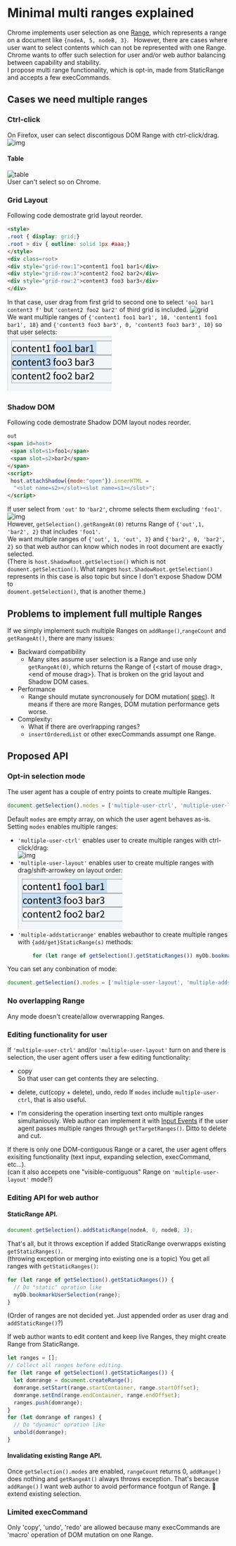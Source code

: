 # Minimal multi ranges explained

Chrome implements user selection as one [Range](https://www.w3.org/TR/dom/#range), which represents a range
 on a document like ```{nodeA, 5, nodeB, 3}```.  
However, there are cases where user want to select contents which can not
be represented with one Range.  
Chrome wants to offer such selection for user and/or web author balancing between capability and stability.  
I propose multi range functionality, which is opt-in, made from StaticRange and accepts a few execCommands.

## Cases we need multiple ranges
### Ctrl-click
On Firefox, user can select discontigous DOM Range with ctrl-click/drag.
![img](resources/ctrl-click.png)  
#### Table
![table](resources/table.png)  
User can't select so on Chrome.

### Grid Layout
Following code demostrate grid layout reorder.
```html
<style>
.root { display: grid;}
.root > div { outline: solid 1px #aaa;}
</style>
<div class=root>
<div style="grid-row:1">content1 foo1 bar1</div>
<div style="grid-row:3">content2 foo2 bar2</div>
<div style="grid-row:2">content3 foo3 bar3</div>
</div>
```
In that case, user drag from first grid to second one to select ```'oo1 bar1 content3 f'```
 but ```'content2 foo2 bar2'``` of third grid is included.
![grid](resources/grid.png)  
We want multiple ranges of ```{'content1 foo1 bar1', 10, 'content1 foo1 bar1', 18}``` and
```{'content3 foo3 bar3', 0, 'content3 foo3 bar3', 10}``` so that user selects:  
![grid](resources/grid-expected.png)  

### Shadow DOM
Following code demostrate Shadow DOM layout nodes reorder.
```html
out
<span id=host>
 <span slot=s1>foo1</span>
 <span slot=s2>bar2</span>
</span>
<script>
 host.attachShadow({mode:"open"}).innerHTML =
  "<slot name=s2></slot><slot name=s1></slot>";
</script>
```
If user select from ```'out'``` to ```'bar2'```, chrome selects them excluding ```'foo1'```.  
![img](resources/shadow2.png)  
However, ```getSelection().getRangeAt(0)``` returns Range of ```{'out',1, 'bar2', 2}``` that includes
```'foo1'```.  
We want multiple ranges of ```{'out', 1, 'out', 3}``` and
```{'bar2', 0, 'bar2', 2}``` so that web author can know which nodes in root document are exactly selected.  
(There is ```host.ShadowRoot.getSelection()``` which is not ```doument.getSelection()```. What ranges ```host.ShadowRoot.getSelection()``` represents in this case is also topic but since I don't expose Shadow DOM to   
```doument.getSelection()```, that is another theme.)

## Problems to implement full multiple Ranges 
If we simply implement such multiple Ranges on ```addRange()```,```rangeCount``` and ```getRangeAt()```,
there are many issues:
- Backward compatibility
  - Many sites assume user selection is a Range and use only ```getRangeAt(0)```, which
returns the Range of {\<start of mouse drag>, \<end of mouse drag>}. That is broken on the grid layout and Shadow DOM cases. 
- Performance
  - Range should mutate syncronousely for DOM mutation(
[spec](https://www.w3.org/TR/2000/PR-DOM-Level-2-Traversal-Range-20000927/ranges.html#Level-2-Range-Mutation)).
It means if there are more Ranges, DOM mutation performance gets worse.
- Complexity:
  - What if there are overlrapping ranges? 
  - ```insertOrderedList``` or other execCommands assumpt one Range.

## Proposed API
### Opt-in selection mode
The user agent has a couple of entry points to create multiple Ranges.
```javascript
document.getSelection().modes = ['multiple-user-ctrl', 'multiple-user-layout', 'multiple-addstaticrange'];
```
Default ```modes``` are empty array, on which the user agent behaves as-is.  
Setting ```modes``` enables multiple ranges:
- ```'multiple-user-ctrl'``` enables user to create multiple ranges with ctrl-click/drag:  
![img](resources/ctrl-click.png)
- ```'multiple-user-layout'``` enables user to create multiple ranges with drag/shift-arrowkey on layout order:  
![grid](resources/grid-expected.png)  
- ```'multiple-addstaticrange'``` enables webauthor to create multiple ranges with ```{add/get}StaticRange(s)``` methods:  

```javascript
        for (let range of getSelection().getStaticRanges()) myDb.bookmarkUserSelection(range);
```
You can set any conbination of mode:
```javascript
document.getSelection().modes = ['multiple-user-layout', 'multiple-addstaticrange'];
```

### No overlapping Range
Any mode doesn't create/allow overwrapping Ranges.

### Editing functionality for user
If ```'multiple-user-ctrl'```  and/or ```'multiple-user-layout'``` turn on
 and there is selection,
the user agent offers user a few editing functionality:
- copy  
So that user can get contents they are selecting.  

- delete, cut(copy + delete), undo, redo
If ```modes``` include ```multiple-user-ctrl```, that is also useful.

- I'm considering the operation inserting text onto multiple ranges simultaniously.
Web author can implement it with
[Input Events](https://www.w3.org/TR/input-events-2/) if the user agent passes multiple ranges
through ```getTargetRanges()```. Ditto to delete and cut.

If there is only one DOM-contiguous Range or a caret, the user agent offers exisiting functionality
(text input, expanding selection, execCommand, etc...).  
(can it also accepets one "visible-contiguous" Range on ```'multiple-user-layout'``` mode?)

### Editing API for web author

#### StaticRange API.
```javascript
document.getSelection().addStaticRange(nodeA, 0, nodeB, 3);
```
That's all, but it throws exception if added StaticRange overwrapps existing ```getStaticRanges()```.  
(throwing exception or merging into existing one is a topic)
You get all ranges with ```getStaticRanges()```:
```javascript
for (let range of getSelection().getStaticRanges()) {
  // Do "static" opration like
  myDb.bookmarkUserSelection(range);
}
```
(Order of ranges are not decided yet. Just appended order as user drag and ```addStaticRange()```?) 

If web author wants to edit content and keep live Ranges, they might
create Range from StaticRange.
```javascript
let ranges = [];
// Collect all ranges before editing.
for (let range of getSelection().getStaticRanges()) {
  let domrange = document.createRange();
  domrange.setStart(range.startContainer, range.startOffset);
  domrange.setEnd(range.endContainer, range.endOffset);
  ranges.push(domrange);
}
for (let domrange of ranges) {
  // Do "dynamic" opration like
  unbold(domrange);
}
```

#### Invalidating existing Range API.
Once ```getSelection().modes``` are enabled, ```rangeCount``` returns 0, ```addRange()``` does nothing and ```getRangeAt()``` always throws exception.
That's because ```addRange()```  I want web author to avoid performance footgun of Range.
&#x1F34E; extend existing selection.
### Limited execCommand
Only 'copy', 'undo', 'redo' are allowed because many execCommands are 'macro' operation
 of DOM mutation on one Range.
